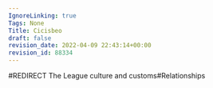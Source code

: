 ```yaml
---
IgnoreLinking: true
Tags: None
Title: Cicisbeo
draft: false
revision_date: 2022-04-09 22:43:14+00:00
revision_id: 88334
---
```


#REDIRECT The League culture and customs#Relationships